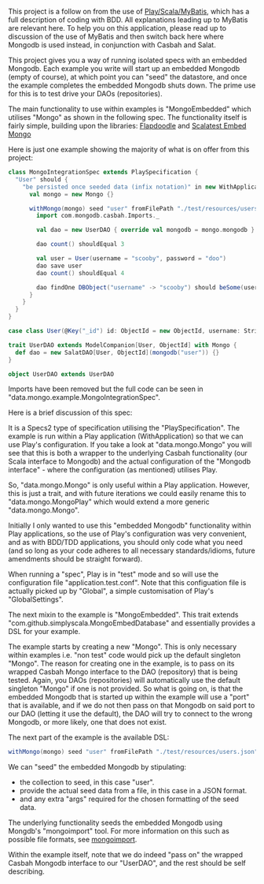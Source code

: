 This project is a follow on from the use of <a href="https://github.com/davidainslie/play-scala-mybatis-kissthinker">Play/Scala/MyBatis</a>, which has a full description of coding with BDD.
All explanations leading up to MyBatis are relevant here.
To help you on this application, please read up to discussion of the use of MyBatis and then switch back here where Mongodb is used instead, in conjunction with Casbah and Salat.

This project gives you a way of running isolated specs with an embedded Mongodb.
Each example you write will start up an embedded Mongodb (empty of course), at which point you can "seed" the datastore, and once the example completes the embedded Mongodb shuts down.
The prime use for this is to test drive your DAOs (repositories).

The main functionality to use within examples is "MongoEmbedded" which utilises "Mongo" as shown in the following spec.
The functionality itself is fairly simple, building upon the libraries:
<a href="https://github.com/flapdoodle-oss/de.flapdoodle.embed.mongo">Flapdoodle</a>
and
<a href="https://github.com/SimplyScala/scalatest-embedmongo">Scalatest Embed Mongo</a>

Here is just one example showing the majority of what is on offer from this project:

```scala
class MongoIntegrationSpec extends PlaySpecification {
  "User" should {
    "be persisted once seeded data (infix notation)" in new WithApplication with MongoEmbedded {
      val mongo = new Mongo {}

      withMongo(mongo) seed "user" fromFilePath "./test/resources/users.json" withExtraArgs "--jsonArray" apply {
        import com.mongodb.casbah.Imports._

        val dao = new UserDAO { override val mongodb = mongo.mongodb }

        dao count() shouldEqual 3

        val user = User(username = "scooby", password = "doo")
        dao save user
        dao count() shouldEqual 4

        dao findOne DBObject("username" -> "scooby") should beSome(user)
      }
    }
  }
}

case class User(@Key("_id") id: ObjectId = new ObjectId, username: String, password: String)

trait UserDAO extends ModelCompanion[User, ObjectId] with Mongo {
  def dao = new SalatDAO[User, ObjectId](mongodb("user")) {}
}

object UserDAO extends UserDAO
```

Imports have been removed but the full code can be seen in "data.mongo.example.MongoIntegrationSpec".

Here is a brief discussion of this spec:

It is a Specs2 type of specification utilising the "PlaySpecification".
The example is run within a Play application (WithApplication) so that we can use Play's configuration.
If you take a look at "data.mongo.Mongo" you will see that this is both a wrapper to the underlying Casbah functionality (our Scala interface to Mongodb)
and the actual configuration of the "Mongodb interface" - where the configuration (as mentioned) utilises Play.

So, "data.mongo.Mongo" is only useful within a Play application.
However, this is just a trait, and with future iterations we could easily rename this to "data.mongo.MongoPlay" which would extend a more generic "data.mongo.Mongo".

Initially I only wanted to use this "embedded Mongodb" functionality within Play applications, so the use of Play's configuration was very convenient,
and as with BDD/TDD applications, you should only code what you need (and so long as your code adheres to all necessary standards/idioms, future amendments should be straight forward).

When running a "spec", Play is in "test" mode and so will use the configuration file "application.test.conf".
Note that this configuation file is actually picked up by "Global", a simple customisation of Play's "GlobalSettings".

The next mixin to the example is "MongoEmbedded".
This trait extends "com.github.simplyscala.MongoEmbedDatabase" and essentially provides a DSL for your example.

The example starts by creating a new "Mongo".
This is only necessary within examples i.e. "non test" code would pick up the default singleton "Mongo".
The reason for creating one in the example, is to pass on its wrapped Casbah Mongo interface to the DAO (repository) that is being tested.
Again, you DAOs (repositories) will automatically use the default singleton "Mongo" if one is not provided.
So what is going on, is that the embedded Mongodb that is started up within the example will use a "port" that is available,
and if we do not then pass on that Mongodb on said port to our DAO (letting it use the default), the DAO will try to connect to the wrong Mongodb,
or more likely, one that does not exist.

The next part of the example is the available DSL:
```scala
withMongo(mongo) seed "user" fromFilePath "./test/resources/users.json" withExtraArgs "--jsonArray"
```

We can "seed" the embedded Mongodb by stipulating:
- the collection to seed, in this case "user".
- provide the actual seed data from a file, in this case in a JSON format.
- and any extra "args" required for the chosen formatting of the seed data.

The underlying functionality seeds the embedded Mongodb using Mongdb's "mongoimport" tool.
For more information on this such as possible file formats, see <a href="http://docs.mongodb.org/manual/reference/program/mongoimport/">mongoimport</a>.

Within the example itself, note that we do indeed "pass on" the wrapped Casbah Mongodb interface to our "UserDAO",
and the rest should be self describing.